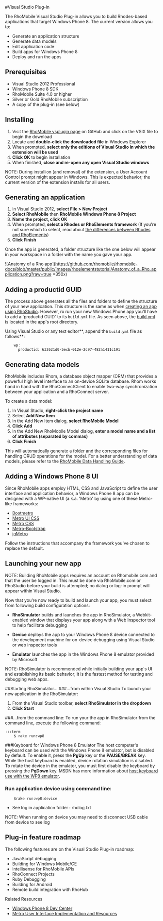 #Visual Studio Plug-in

The RhoMobile Visual Studio Plug-in allows you to build Rhodes-based applications that target Windows Phone 8. The current version allows you to:

* Generate an application structure
* Generate data models
* Edit application code
* Build apps for Windows Phone 8
* Deploy and run the apps

## Prerequisites

* Visual Studio 2012 Professional
* Windows Phone 8 SDK
* RhoMobile Suite 4.0 or higher
* Silver or Gold RhoMobile subscription
* A copy of the plug-in (see below)

## Installing
1. Visit the [RhoMobile vsplugin page](https://github.com/rhomobile/vsplugin/tree/master/Installer) on GitHub and click on the VSIX file to begin the download 
2. Locate and **double-click the downloaded file** in Windows Explorer
3. When prompted, **select only the editions of Visual Studio in which the extension will be used**
4. **Click OK** to begin installation
5. When finished, **close and re-open any open Visual Studio windows**

NOTE: During installion (and removal) of the extension, a User Account Control prompt might appear in Windows. This is expected behavior; the current version of the extension installs for all users.

## Generating an application

1. In Visual Studio 2012, **select File > New Project**
2. **Select RhoMobile** then **RhoMobile Windows Phone 8 Project**
3. **Name the project, click OK**
4. When prompted, **select a Rhodes or RhoElements framework** (If you're not sure which to select, read about [the differences between Rhodes and RhoElements](welcome#rhomobile))
5. **Click Finish**

Once the app is generated, a folder structure like the one below will appear in your workspace in a folder with the name you gave your app. 

![Anatomy of a Rho app](https://github.com/rhomobile/rhomobile-docs/blob/master/public/images/rhoelementstutorial/Anatomy_of_a_Rho_application.png?raw=true =350x)

## Adding a productid GUID

The process above generates all the files and folders to define the structure of your new application. This structure is the same as when [creating an app using RhoStudio](creating_a_project). However, ro run your new Windows Phone app you'll have to add a 'productid GUID' to its `build.yml` file. As seen above, the [build.yml](build_config) is located in the app's root directory. 

Using Visual Studio or any text editor**, append the `build.yml` file as follows**: 


        wp:
          productid: 632621d0-5ecb-012e-2c97-482a1411c191


## Generating data models
RhoMobile includes Rhom, a database object mapper (ORM) that provides a powerful high level interface to an on-device SQLite database. Rhom works hand in hand with the RhoConnectClient to enable two-way synchronization between your application and a RhoConnect server.

To create a data model: 

1. In Visual Studio, **right-click the project name**
2. Select **Add New Item**
3. In the Add New Item dialog, **select RhoMobile Model**
4. **Click Add**
5. In the Add New RhoMobile Model dialog, **enter a model name and a list of attributes (separated by commas)**
6. **Click Finish**

This will automatically generate a folder and the corresponding files for handling CRUD operations for the model. For a better understanding of data models, please refer to the [RhoMobile Data Handling Guide](local_database#what-is-a-model).

## Adding a Windows Phone 8 UI
Since RhoMobile apps employ HTML, CSS and JavaScript to define the user interface and application behavior, a Windows Phone 8 app can be designed with a WP-native UI (a.k.a. 'Metro' by using one of these Metro-like frameworks:

* [Bootmetro](http://aozora.github.io/bootmetro/)
* [Metro UI CSS](http://metroui.org.ua/)
* [Metro CSS](http://code52.org/metro.css/)
* [Metro-Bootstrap](http://talkslab.github.com/metro-bootstrap/)
* [jqMetro](http://jqmetro.codeplex.com/)

Follow the instructions that accompany the framework you've chosen to replace the default.

## Launching your new app

NOTE: Building RhoMobile apps requires an account on Rhomobile.com and that the user be logged in. This must be done via RhoMobile.com or RhoStudio before your build is attempted; no dialog or log-in prompt will appear within Visual Studio. 

Now that you're now ready to build and launch your app, you must select from following build configuration options:

* **RhoSimulator** builds and launches the app in RhoSimulator, a Webkit-enabled window that displays your app along with a Web Inspector tool to help facilitate debugging

* **Device** deploys the app to your Windows Phone 8 device connected to the development machine for on-device debugging using Visual Studio or web inspector tools 

* **Emulator** launches the app in the Windows Phone 8 emulator provided by Microsoft

NOTE: RhoSimulator is recommended while initially building your app's UI and establishing its basic behavior; it is the fastest method for testing and debugging web apps. 

##Starting RhoSimulator...
###...from within Visual Studio
To launch your new application in the RhoSimulator:

1. From the Visual Studio toolbar, **select RhoSimulator in the dropdown**
2. **Click Start**

###...from the command line:
To run your the app in RhoSimulator from the command line, execute the following command:  

	:::term
        $ rake run:wp8

###Keyboard for Windows Phone 8 Emulator
The host computer's keyboard can be used with the Windows Phone 8 emulator, but is disabled by default. To enable it, press the **PgUp** key or the **PAUSE/BREAK** key. While the host keyboard is enabled, device rotation simulation is disabled. To rotate the device in the emulator, you must first disable the keyboard by pressing the **PgDown** key. MSDN has more information about [host keyboard use with the WP8 emulator](http://msdn.microsoft.com/en-us/library/ff754352). 

### Run application device using command line:

        $rake run:wp8:device

* See log in application folder : rholog.txt

NOTE: When running on device you may need to disconnect USB cable from device to see log

## Plug-in feature roadmap
The following features are on the Visual Studio Plug-in roadmap:

* JavaScript debugging
* Building for Windows Mobile/CE
* Intellisense for RhoMobile APIs
* RhoConnect Projects
* Ruby Debugging
* Building for Android
* Remote build integration with RhoHub

Related Resources

* [Windows Phone 8 Dev Center](http://dev.windowsphone.com/en-us)
* [Metro User Interface Implementation and Resources](http://www.queness.com/post/13493/metro-user-interface-implementation-and-resources)
